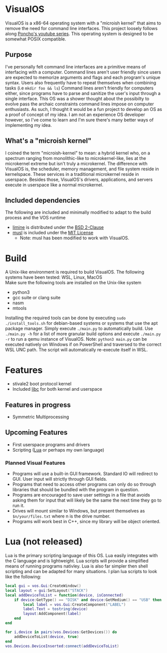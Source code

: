# VisualOS
VisualOS is a x86-64 operating system with a "microish kernel" that aims to remove the need for command line interfaces. 
This project loosely follows along [Poncho's youtube series](https://www.youtube.com/playlist?list=PLxN4E629pPnJxCQCLy7E0SQY_zuumOVyZ). 
This operating system is designed to be somewhat POSIX compatible.

## Purpose
I've personally felt command line interfaces are a primitive means of interfacing with a computer. 
Command lines aren't user friendly since users are expected to memorize arguments and flags and each program's unique syntax. 
Users also frequently have to repeat themselves when combining tasks (i.e `mkdir foo && ls`) 
Command lines aren't friendly for computers either, since programs have to parse and sanitize the user's input through a single interface. 
This OS was a shower thought about the possibilty to evolve pass the archaic constraints command lines impose on computer enthusiasts. 
As such, I thought it would be a fun project to develop an OS as a proof of concept of my idea. 
I am not an experience OS developer however, so I've come to learn and I'm sure there's many better ways of implementing my idea.

## What's a "microish kernel"
I coined the term "microish-kernel" to mean: a hybrid kernel who, on a spectrum ranging from monolithic-like to microkernel-like, lies at the microkernel extreme but isn't truly a microkernel. The difference with VisualOS is, the scheduler, memory management, and file system reside in kernelspace. These services in a traditional microkernel reside in userspace. Besides those, VisualOS's drivers, applications, and servers execute in userspace like a normal microkernel.

## Included dependencies
The following are included and minimally modified to adapt to the build process and the VOS runtime
- [limine](https://github.com/limine-bootloader/limine) is distributed under the [BSD 2-Clause](https://github.com/limine-bootloader/limine/blob/trunk/LICENSE.md)
- [musl](https://git.musl-libc.org/cgit/musl) is included under the [MIT License](src/libraries/musl/COPYRIGHT)
	- Note: musl has been modified to work with VisualOS. 

# Build
A Unix-like environment is required to build VisualOS. The following systems have been tested: WSL, Linux, MacOS  
Make sure the following tools are installed on the Unix-like system
- python3
- gcc suite or clang suite
- nasm
- mtools

Installing the required tools can be done by executing `sudo ./install_tools.sh` for debian-based systems or systems that use the apt package manager.
Simply execute `./main.py` to automatically build. Use `./main.py -h` for a list of more granular build options and execute `./main.py -r` to run a qemu instance of VisualOS.
Note: `python3 main.py` can be executed natively on Windows if on PowerShell and traversed to the correct WSL UNC path. The script will automatically re-execute itself in WSL.

# Features
- stivale2 boot protocol kernel
- Included [libc](src/libraries/musl) for both kernel and userspace

## Features in progress
- Symmetric Multiprocessing
## Upcoming Features
- First userspace programs and drivers
- Scripting ([Lua](#Lua) or perhaps my own language)
### Planned Visual Features
- Programs will use a built-in GUI framework. Standard IO will redirect to GUI. User input will strictly through GUI fields.
- Programs that need to access other programs can only do so through libraries that should be bundled with the program in question.
- Programs are encouraged to save user settings in a file that avoids asking them for input that will likely be the same the next time they go to run it.
- Drives will mount similar to Windows, but present themselves as `$n/your/files.txt` where n is the drive number.
- Programs will work best in C++, since my library will be object oriented.

# Lua (not released)
Lua is the primary scripting language of this OS. Lua easily integrates with the C language and is lightweight.
Lua scripts will provide a simplified means of running programs nativley.
Lua is also far simpler then shell scripting and can be adapted for many situations. I plan lua scripts to look like the following:
```lua
local gui = vos.Gui:CreateWindow()
local layout = gui:SetLayout("STACK")
local addDeviceToList = function(device, isConnected)
	if device:GetType() == "DISK" and device:GetMedium() == "USB" then
		local label = vos.Gui:CreateComponent("LABEL")
		label.Text = tostring(device)
		layout:AddComponent(label)
	end
end

for i,device in pairs(vos.Devices:GetDevices()) do
	addDeviceToList(device, true)
end
vos.Devices.DeviceInserted:connect(addDeviceToList)
```